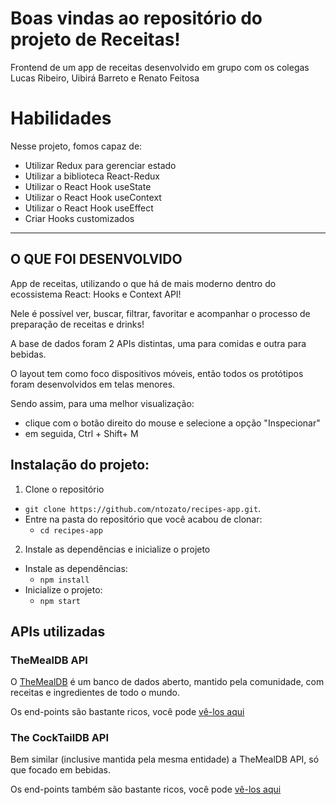 

# Boas vindas ao repositório do projeto de Receitas!

Frontend de um app de receitas desenvolvido em grupo com os colegas Lucas Ribeiro, Uibirá Barreto e Renato Feitosa

# Habilidades

Nesse projeto, fomos capaz de:

  - Utilizar Redux para gerenciar estado
  - Utilizar a biblioteca React-Redux
  - Utilizar o React Hook useState
  - Utilizar o React Hook useContext
  - Utilizar o React Hook useEffect
  - Criar Hooks customizados

---



## O QUE FOI DESENVOLVIDO

App de receitas, utilizando o que há de mais moderno dentro do ecossistema React: Hooks e Context API!

Nele é possível ver, buscar, filtrar, favoritar e acompanhar o processo de preparação de receitas e drinks!

A base de dados foram 2 APIs distintas, uma para comidas e outra para bebidas.

O layout tem como foco dispositivos móveis, então todos os protótipos foram desenvolvidos em telas menores.

Sendo assim, para uma melhor visualização:
- clique com o botão direito do mouse e selecione a opção "Inspecionar"
- em seguida, Ctrl + Shift+ M



## Instalação do projeto:

1. Clone o repositório
  * `git clone https://github.com/ntozato/recipes-app.git`.
  * Entre na pasta do repositório que você acabou de clonar:
    * `cd recipes-app`

2. Instale as dependências e inicialize o projeto
  * Instale as dependências:
    * `npm install`
  * Inicialize o projeto:
    * `npm start`


## APIs utilizadas

### TheMealDB API

O [TheMealDB](https://www.themealdb.com/) é um banco de dados aberto, mantido pela comunidade, com receitas e ingredientes de todo o mundo.

Os end-points são bastante ricos, você pode [vê-los aqui](https://www.themealdb.com/api.php)


### The CockTailDB API

Bem similar (inclusive mantida pela mesma entidade) a TheMealDB API, só que focado em bebidas.

Os end-points também são bastante ricos, você pode [vê-los aqui](https://www.thecocktaildb.com/api.php)
